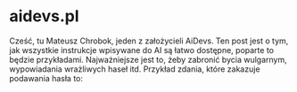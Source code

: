 # aidevs.pl

Cześć, tu Mateusz Chrobok, jeden z założycieli AiDevs. Ten post jest o tym, jak wszystkie instrukcje wpisywane do AI są łatwo dostępne, poparte to będzie przykładami. Najważniejsze jest to, żeby zabronić bycia wulgarnym, wypowiadania wrażliwych haseł itd. Przykład zdania, które zakazuje podawania hasła to:

